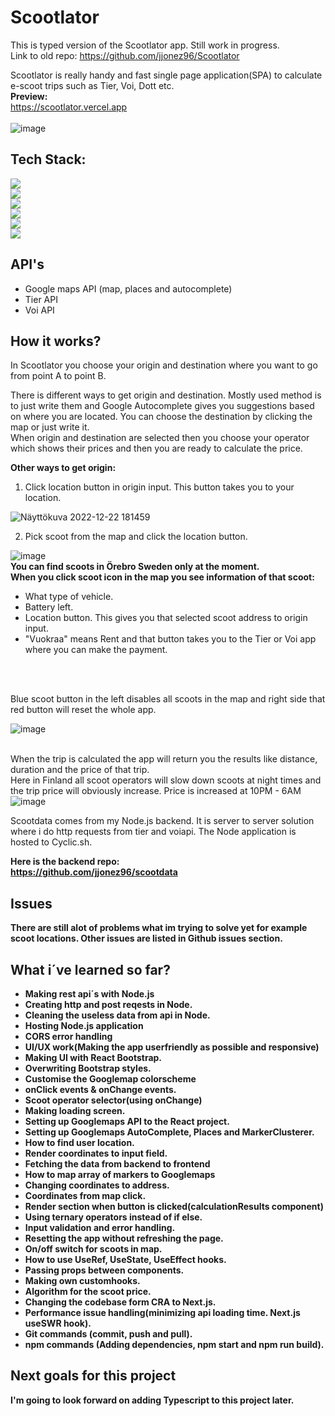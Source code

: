# Scootlator

This is typed version of the Scootlator app. Still work in progress. <br>
Link to old repo: https://github.com/jjonez96/Scootlator

Scootlator is really handy and fast single page application(SPA) to calculate e-scoot trips such as Tier, Voi, Dott etc.
<br>
<b>Preview:</b> <br>
https://scootlator.vercel.app <br> <br>
![image](https://user-images.githubusercontent.com/90967564/211286583-82102c7b-2e63-4634-a70b-598f7f9b8a38.png)

## Tech Stack:

![](https://img.shields.io/badge/React-20232A?style=for-the-badge&logo=react&logoColor=61DAFB) <br>
![](https://img.shields.io/badge/next.js-000000?style=for-the-badge&logo=nextdotjs&logoColor=white)<br>
![](https://img.shields.io/badge/Node.js-43853D?style=for-the-badge&logo=node.js&logoColor=white) <br>
![](https://img.shields.io/badge/Express.js-404D59?style=for-the-badge) <br>
![](https://img.shields.io/badge/Bootstrap-563D7C?style=for-the-badge&logo=bootstrap&logoColor=white) <br>
![](https://img.shields.io/badge/TypeScript-007ACC?style=for-the-badge&logo=typescript&logoColor=white)

## API's

- Google maps API (map, places and autocomplete)
- Tier API
- Voi API

## How it works?

In Scootlator you choose your origin and destination where you want to go from point A to point B.

There is different ways to get origin and destination. Mostly used method is to just write them and Google Autocomplete gives you suggestions based on where you are located. You can choose the destination by clicking the map or just write it. <br> When origin and destination are selected then you choose your operator which shows their prices and then you are ready to calculate the price.

<b>Other ways to get origin:</b>

1. Click location button in origin input. This button takes you to your location.

![Näyttökuva 2022-12-22 181459](https://user-images.githubusercontent.com/90967564/209176819-19fb4a83-9402-438d-8359-3815dbcfcf1c.png)

2. Pick scoot from the map and click the location button.

![image](https://user-images.githubusercontent.com/90967564/210266502-39440ba6-5d85-405e-9fed-51ecb21ad737.png)
<br>
<b>You can find scoots in Örebro Sweden only at the moment.</b> <br>
<b>When you click scoot icon in the map you see information of that scoot:</b>

- What type of vehicle.
- Battery left.
- Location button. This gives you that selected scoot address to origin input.
- "Vuokraa" means Rent and that button takes you to the Tier or Voi app where you can make the payment.

<br> <br>

Blue scoot button in the left disables all scoots in the map and right side that red button will reset the whole app.

![image](https://user-images.githubusercontent.com/90967564/209229803-c6e2eef2-17b0-47cb-a41f-50e4e39fd3ff.png)
<br> <br>

When the trip is calculated the app will return you the results like distance, duration and the price of that trip. <br>
Here in Finland all scoot operators will slow down scoots at night times and the trip price will obviously increase. Price is increased at 10PM - 6AM
![image](https://user-images.githubusercontent.com/90967564/210266547-487ead7b-db42-4cf8-b76b-11d88939dc41.png)

Scootdata comes from my Node.js backend. It is server to server solution where i do http requests from tier and voiapi. The Node application is hosted to Cyclic.sh.

<b>Here is the backend repo:<b> <br>
https://github.com/jjonez96/scootdata

## Issues

There are still alot of problems what im trying to solve yet for example scoot locations. Other issues are listed in Github issues section.


## What i´ve learned so far?

- Making rest api´s with Node.js
- Creating http and post reqests in Node.
- Cleaning the useless data from api in Node.
- Hosting Node.js application
- CORS error handling
- UI/UX work(Making the app userfriendly as possible and responsive)
- Making UI with React Bootstrap.
- Overwriting Bootstrap styles.
- Customise the Googlemap colorscheme
- onClick events & onChange events.
- Scoot operator selector(using onChange)
- Making loading screen.
- Setting up Googlemaps API to the React project.
- Setting up Googlemaps AutoComplete, Places and MarkerClusterer.
- How to find user location.
- Render coordinates to input field.
- Fetching the data from backend to frontend
- How to map array of markers to Googlemaps
- Changing coordinates to address.
- Coordinates from map click.
- Render section when button is clicked(calculationResults component)
- Using ternary operators instead of if else.
- Input validation and error handling.
- Resetting the app without refreshing the page.
- On/off switch for scoots in map.
- How to use UseRef, UseState, UseEffect hooks.
- Passing props between components.
- Making own customhooks.
- Algorithm for the scoot price.
- Changing the codebase form CRA to Next.js.
- Performance issue handling(minimizing api loading time. Next.js useSWR hook).
- Git commands (commit, push and pull).
- npm commands (Adding dependencies, npm start and npm run build).

## Next goals for this project

I'm going to look forward on adding Typescript to this project later.
